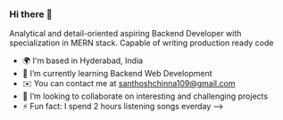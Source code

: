 ### Hi there 👋


Analytical and detail-oriented aspiring Backend Developer with specialization in MERN stack. Capable of writing production ready code

- 🌍 I'm based in Hyderabad, India
- 🌱 I’m currently learning Backend Web Development
- ✉️ You can contact me at santhoshchinna109@gmail.com
- 👯 I’m looking to collaborate on interesting and challenging projects
- ⚡ Fun fact: I spend 2 hours listening songs everday
-->
